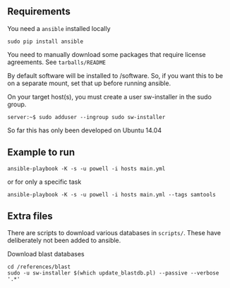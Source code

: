 Requirements
--

You need a `ansible` installed locally

    sudo pip install ansible
    
You need to manually download some packages that require license agreements.  See `tarballs/README`

By default software will be installed to /software.  So, if you want this to be on a separate mount, set that up before running ansible.

On your target host(s), you must create a user sw-installer in the sudo group.

    server:~$ sudo adduser --ingroup sudo sw-installer

So far this has only been developed on Ubuntu 14.04

Example to run
--

    ansible-playbook -K -s -u powell -i hosts main.yml

or for only a specific task

    ansible-playbook -K -s -u powell -i hosts main.yml --tags samtools



Extra files
--

There are scripts to download various databases in `scripts/`. These have deliberately not been added to ansible.

Download blast databases

    cd /references/blast
    sudo -u sw-installer $(which update_blastdb.pl) --passive --verbose '.*'


